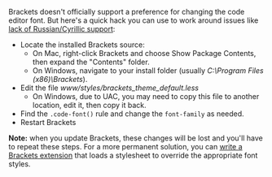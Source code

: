 Brackets doesn't officially support a preference for changing the code editor font. But here's a quick hack you can use to work around issues like [lack of Russian/Cyrillic support](https://github.com/adobe/brackets/issues/3465):

* Locate the installed Brackets source:
    * On Mac, right-click Brackets and choose Show Package Contents, then expand the "Contents" folder.
    * On Windows, navigate to your install folder (usually _C:\Program Files (x86)\Brackets_).
* Edit the file <i>www/styles/brackets_theme_default.less</i>
    * On Windows, due to UAC, you may need to copy this file to another location, edit it, then copy it back.
* Find the `.code-font()` rule and change the `font-family` as needed.
* Restart Brackets

**Note:** when you update Brackets, these changes will be lost and you'll have to repeat these steps. For a more permanent solution, you can [write a Brackets extension](https://github.com/adobe/brackets/wiki/How-to-write-extensions) that loads a stylesheet to override the appropriate font styles.